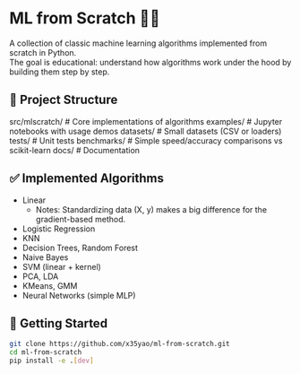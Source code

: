 # ML from Scratch 🧑‍💻

A collection of classic machine learning algorithms implemented from scratch in Python.  
The goal is educational: understand how algorithms work under the hood by building them step by step.

## 📂 Project Structure
src/mlscratch/ # Core implementations of algorithms
examples/ # Jupyter notebooks with usage demos
datasets/ # Small datasets (CSV or loaders)
tests/ # Unit tests
benchmarks/ # Simple speed/accuracy comparisons vs scikit-learn
docs/ # Documentation


## ✅ Implemented Algorithms
- Linear
  -   Notes: Standardizing data (X, y) makes a big difference for the gradient-based method.
- Logistic Regression
- KNN
- Decision Trees, Random Forest
- Naive Bayes
- SVM (linear + kernel)
- PCA, LDA
- KMeans, GMM
- Neural Networks (simple MLP)

## 🚀 Getting Started
```bash
git clone https://github.com/x35yao/ml-from-scratch.git
cd ml-from-scratch
pip install -e .[dev]

